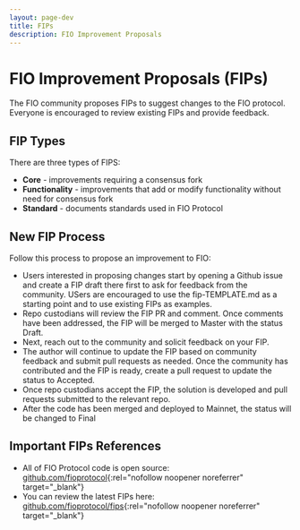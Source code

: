 ```yaml
---
layout: page-dev
title: FIPs
description: FIO Improvement Proposals
---
```


# FIO Improvement Proposals (FIPs)

The FIO community proposes FIPs to suggest changes to the FIO protocol.  Everyone is encouraged to review existing FIPs and provide feedback.
## FIP Types
There are three types of  FIPS:
- **Core** - improvements requiring a consensus fork
- **Functionality** - improvements that add or modify functionality without need for consensus fork
- **Standard** - documents standards used in FIO Protocol 

## New FIP Process
Follow this process to propose an improvement to FIO:

- Users interested in proposing changes start by opening a Github issue and create a FIP draft there first to ask for feedback from the community.  USers are encouraged to use the fip-TEMPLATE.md as a starting point and to use existing FIPs as examples.
- Repo custodians will review the FIP PR and comment. Once comments have been addressed, the FIP will be merged to Master with the status Draft.
- Next, reach out to the community and solicit feedback on your FIP.
- The author will continue to update the FIP based on community feedback and submit pull requests as needed. Once the community has contributed and the FIP is ready, create a pull request to update the status to Accepted.
- Once repo custodians accept the FIP, the solution is developed and pull requests submitted to the relevant repo.
- After the code has been merged and deployed to Mainnet, the status will be changed to Final

## Important FIPs References
- All of FIO Protocol code is open source: [github.com/fioprotocol](https://github.com/fioprotocol){:rel="nofollow noopener noreferrer" target="_blank"}
- You can review the latest FIPs here: [github.com/fioprotocol/fips](https://github.com/fioprotocol/fips){:rel="nofollow noopener noreferrer" target="_blank"}


